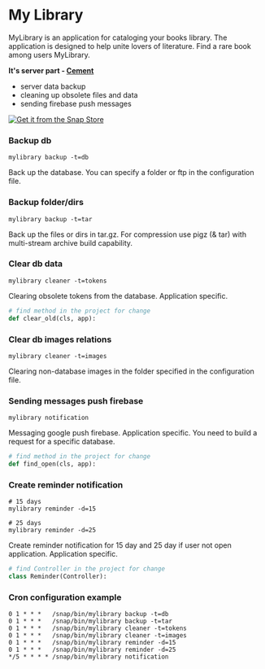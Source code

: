 My Library
===================

MyLibrary is an application for cataloging your books library.
The application is designed to help unite lovers of literature.
Find a rare book among users MyLibrary.

**It's server part - [Cement](https://builtoncement.com/)**

* server data backup
* cleaning up obsolete files and data
* sending firebase push messages

[![Get it from the Snap Store](https://snapcraft.io/static/images/badges/en/snap-store-white.svg)](https://snapcraft.io/mylibrary)

### Backup db
```shell
mylibrary backup -t=db
```
Back up the database. You can specify a folder or ftp in the configuration file.


### Backup folder/dirs
```shell
mylibrary backup -t=tar
```
Back up the files or dirs in tar.gz. For compression use pigz (& tar) with multi-stream archive build capability.

### Clear db data
```shell
mylibrary cleaner -t=tokens
```
Clearing obsolete tokens from the database. Application specific.

```python
# find method in the project for change
def clear_old(cls, app):
```

### Clear db images relations
```shell
mylibrary cleaner -t=images
```
Clearing non-database images in the folder specified in the configuration file.

### Sending messages push firebase
```shell
mylibrary notification
```
Messaging google push firebase. Application specific. You need to build a request for a specific database.

```python
# find method in the project for change
def find_open(cls, app):
```

### Create reminder notification
```shell
# 15 days
mylibrary reminder -d=15

# 25 days
mylibrary reminder -d=25
```
Create reminder notification for 15 day and 25 day if user not open application. Application specific.

```python
# find Controller in the project for change
class Reminder(Controller):
```

### Cron configuration example

```shell
0 1 * * *   /snap/bin/mylibrary backup -t=db
0 1 * * *   /snap/bin/mylibrary backup -t=tar
0 1 * * *   /snap/bin/mylibrary cleaner -t=tokens
0 1 * * *   /snap/bin/mylibrary cleaner -t=images
0 1 * * *   /snap/bin/mylibrary reminder -d=15
0 1 * * *   /snap/bin/mylibrary reminder -d=25
*/5 * * * * /snap/bin/mylibrary notification
```
